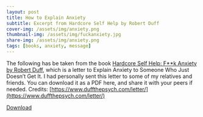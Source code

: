 ```yaml
---
layout: post
title: How to Explain Anxiety
subtitle: Excerpt from Hardcore Self Help by Robert Duff
cover-img: /assets/img/anxiety.png
thumbnail-img: /assets/img/fuckanxiety.jpg
share-img: /assets/img/anxiety.png
tags: [books, anxiety, message]
---
```


The following has be taken from the book [Hardcore Self Help: F\*\*k Anxiety by Robert Duff](https://www.goodreads.com/book/show/23211224-hardcore-self-help), which is a letter to Explain Anxiety to Someone Who Just Doesn’t Get It. I had personally sent this letter to some of my relatives and friends. You can download it as a PDF here, and share it with your peers if needed. 
Credits: [https://www.duffthepsych.com/letter/](https://www.duffthepsych.com/letter/)

[Download][1]


[1]:{{thereviewdude.github.io}}/download/message.pdf